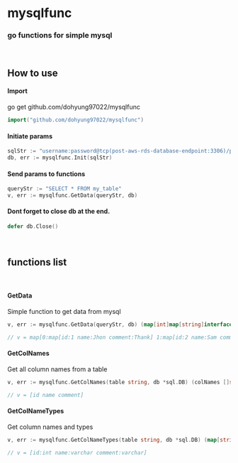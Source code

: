 # mysqlfunc
### go functions for simple mysql
<br />

## How to use
#### Import
go get github.com/dohyung97022/mysqlfunc
```go
import("github.com/dohyung97022/mysqlfunc")
```
#### Initiate params
```go
sqlStr := "username:password@tcp(post-aws-rds-database-endpoint:3306)/post-schema-name"
db, err := mysqlfunc.Init(sqlStr)
```
#### Send params to functions
```go
queryStr := "SELECT * FROM my_table"
v, err := mysqlfunc.GetData(queryStr, db)
```
#### Dont forget to close db at the end.
```go
defer db.Close()
```
<br />

## functions list
<br />

#### GetData
Simple function to get data from mysql
```go
v, err := mysqlfunc.GetData(queryStr, db) (map[int]map[string]interface{}, error)

// v = map[0:map[id:1 name:Jhon comment:Thank] 1:map[id:2 name:Sam comment:You]]
```

#### GetColNames
Get all column names from a table
```go
v, err := mysqlfunc.GetColNames(table string, db *sql.DB) (colNames []string, err error)

// v = [id name comment]
```

#### GetColNameTypes
Get column names and types
```go
v, err := mysqlfunc.GetColNameTypes(table string, db *sql.DB) (map[string]interface{}, error)

// v = [id:int name:varchar comment:varchar]
```